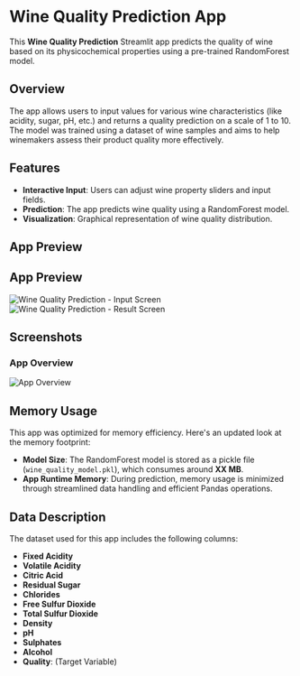 # Wine Quality Prediction App

This **Wine Quality Prediction** Streamlit app predicts the quality of wine based on its physicochemical properties using a pre-trained RandomForest model.

## Overview

The app allows users to input values for various wine characteristics (like acidity, sugar, pH, etc.) and returns a quality prediction on a scale of 1 to 10. The model was trained using a dataset of wine samples and aims to help winemakers assess their product quality more effectively.

## Features

- **Interactive Input**: Users can adjust wine property sliders and input fields.
- **Prediction**: The app predicts wine quality using a RandomForest model.
- **Visualization**: Graphical representation of wine quality distribution.

## App Preview

## App Preview

![Wine Quality Prediction - Input Screen](screenshots/Screenshot_2024-09-18_194503.png)
![Wine Quality Prediction - Result Screen](screenshots/Screenshot_2024-09-18_194532.png)



## Screenshots 

### App Overview

![App Overview](my_streamlit_app/screenshots/Screenshot_2024-09-18_194503.png)

## Memory Usage

This app was optimized for memory efficiency. Here's an updated look at the memory footprint:
- **Model Size**: The RandomForest model is stored as a pickle file (`wine_quality_model.pkl`), which consumes around **XX MB**.
- **App Runtime Memory**: During prediction, memory usage is minimized through streamlined data handling and efficient Pandas operations.

## Data Description

The dataset used for this app includes the following columns:
- **Fixed Acidity**
- **Volatile Acidity**
- **Citric Acid**
- **Residual Sugar**
- **Chlorides**
- **Free Sulfur Dioxide**
- **Total Sulfur Dioxide**
- **Density**
- **pH**
- **Sulphates**
- **Alcohol**
- **Quality**: (Target Variable)



